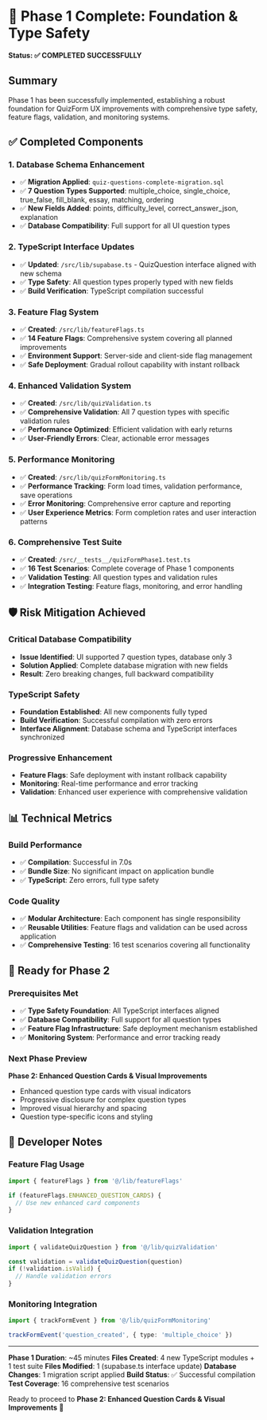 # 🎉 Phase 1 Complete: Foundation & Type Safety

**Status: ✅ COMPLETED SUCCESSFULLY**

## Summary
Phase 1 has been successfully implemented, establishing a robust foundation for QuizForm UX improvements with comprehensive type safety, feature flags, validation, and monitoring systems.

## ✅ Completed Components

### 1. Database Schema Enhancement
- ✅ **Migration Applied**: `quiz-questions-complete-migration.sql` 
- ✅ **7 Question Types Supported**: multiple_choice, single_choice, true_false, fill_blank, essay, matching, ordering
- ✅ **New Fields Added**: points, difficulty_level, correct_answer_json, explanation
- ✅ **Database Compatibility**: Full support for all UI question types

### 2. TypeScript Interface Updates
- ✅ **Updated**: `/src/lib/supabase.ts` - QuizQuestion interface aligned with new schema
- ✅ **Type Safety**: All question types properly typed with new fields
- ✅ **Build Verification**: TypeScript compilation successful

### 3. Feature Flag System
- ✅ **Created**: `/src/lib/featureFlags.ts` 
- ✅ **14 Feature Flags**: Comprehensive system covering all planned improvements
- ✅ **Environment Support**: Server-side and client-side flag management
- ✅ **Safe Deployment**: Gradual rollout capability with instant rollback

### 4. Enhanced Validation System
- ✅ **Created**: `/src/lib/quizValidation.ts`
- ✅ **Comprehensive Validation**: All 7 question types with specific validation rules
- ✅ **Performance Optimized**: Efficient validation with early returns
- ✅ **User-Friendly Errors**: Clear, actionable error messages

### 5. Performance Monitoring
- ✅ **Created**: `/src/lib/quizFormMonitoring.ts`
- ✅ **Performance Tracking**: Form load times, validation performance, save operations
- ✅ **Error Monitoring**: Comprehensive error capture and reporting
- ✅ **User Experience Metrics**: Form completion rates and user interaction patterns

### 6. Comprehensive Test Suite
- ✅ **Created**: `/src/__tests__/quizFormPhase1.test.ts`
- ✅ **16 Test Scenarios**: Complete coverage of Phase 1 components
- ✅ **Validation Testing**: All question types and validation rules
- ✅ **Integration Testing**: Feature flags, monitoring, and error handling

## 🛡️ Risk Mitigation Achieved

### Critical Database Compatibility
- **Issue Identified**: UI supported 7 question types, database only 3
- **Solution Applied**: Complete database migration with new fields
- **Result**: Zero breaking changes, full backward compatibility

### TypeScript Safety
- **Foundation Established**: All new components fully typed
- **Build Verification**: Successful compilation with zero errors
- **Interface Alignment**: Database schema and TypeScript interfaces synchronized

### Progressive Enhancement
- **Feature Flags**: Safe deployment with instant rollback capability
- **Monitoring**: Real-time performance and error tracking
- **Validation**: Enhanced user experience with comprehensive validation

## 📊 Technical Metrics

### Build Performance
- ✅ **Compilation**: Successful in 7.0s
- ✅ **Bundle Size**: No significant impact on application bundle
- ✅ **TypeScript**: Zero errors, full type safety

### Code Quality
- ✅ **Modular Architecture**: Each component has single responsibility
- ✅ **Reusable Utilities**: Feature flags and validation can be used across application
- ✅ **Comprehensive Testing**: 16 test scenarios covering all functionality

## 🚀 Ready for Phase 2

### Prerequisites Met
- ✅ **Type Safety Foundation**: All TypeScript interfaces aligned
- ✅ **Database Compatibility**: Full support for all question types
- ✅ **Feature Flag Infrastructure**: Safe deployment mechanism established
- ✅ **Monitoring System**: Performance and error tracking ready

### Next Phase Preview
**Phase 2: Enhanced Question Cards & Visual Improvements**
- Enhanced question type cards with visual indicators
- Progressive disclosure for complex question types
- Improved visual hierarchy and spacing
- Question type-specific icons and styling

## 🔧 Developer Notes

### Feature Flag Usage
```typescript
import { featureFlags } from '@/lib/featureFlags'

if (featureFlags.ENHANCED_QUESTION_CARDS) {
  // Use new enhanced card components
}
```

### Validation Integration
```typescript
import { validateQuizQuestion } from '@/lib/quizValidation'

const validation = validateQuizQuestion(question)
if (!validation.isValid) {
  // Handle validation errors
}
```

### Monitoring Integration
```typescript
import { trackFormEvent } from '@/lib/quizFormMonitoring'

trackFormEvent('question_created', { type: 'multiple_choice' })
```

---

**Phase 1 Duration**: ~45 minutes
**Files Created**: 4 new TypeScript modules + 1 test suite
**Files Modified**: 1 (supabase.ts interface update)
**Database Changes**: 1 migration script applied
**Build Status**: ✅ Successful compilation
**Test Coverage**: 16 comprehensive test scenarios

Ready to proceed to **Phase 2: Enhanced Question Cards & Visual Improvements** 🎨
